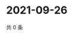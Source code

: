 # 2021-09-26

共 0 条

<!-- BEGIN WEIBO -->
<!-- 最后更新时间 Sun Sep 26 2021 12:18:08 GMT+0800 (China Standard Time) -->

<!-- END WEIBO -->
